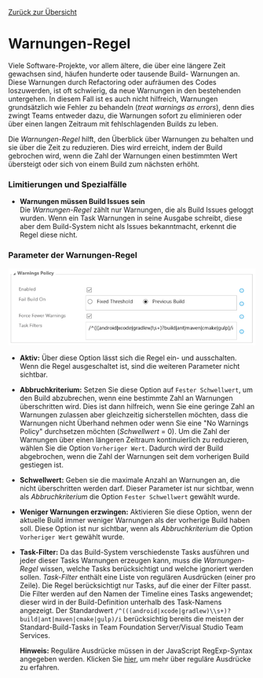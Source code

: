 [Zurück zur Übersicht](./overview.md)

# Warnungen-Regel
Viele Software-Projekte, vor allem ältere, die über eine längere Zeit gewachsen sind, häufen hunderte oder tausende Build-
Warnungen an. Diese Warnungen durch Refactoring oder aufräumen des Codes loszuwerden, ist oft schwierig, da neue Warnungen
in den bestehenden untergehen. In diesem Fall ist es auch nicht hilfreich, Warnungen grundsätzlich wie Fehler zu behandeln
(*treat warnings as errors*), denn dies zwingt Teams entweder dazu, die Warnungen sofort zu eliminieren oder über einen langen
Zeitraum mit fehlschlagenden Builds zu leben. 

Die *Warnungen-Regel* hilft, den Überblick über Warnungen zu behalten und sie über die Zeit zu reduzieren. Dies wird
erreicht, indem der Build gebrochen wird, wenn die Zahl der Warnungen einen bestimmten Wert übersteigt oder sich von einem
Build zum nächsten erhöht.

### Limitierungen und Spezialfälle
- **Warnungen müssen Build Issues sein**  
  Die *Warnungen-Regel* zählt nur Warnungen, die als Build Issues geloggt wurden. Wenn ein Task Warnungen in seine Ausgabe
  schreibt, diese aber dem Build-System nicht als Issues bekanntmacht, erkennt die Regel diese nicht.

### Parameter der Warnungen-Regel

![Warnungen-Regel](../assets/WarningsPolicy.png "Parameter der Warnungen-Regel")

- **Aktiv:** Über diese Option lässt sich die Regel ein- und ausschalten. Wenn die Regel ausgeschaltet ist, sind die weiteren
  Parameter nicht sichtbar.

- **Abbruchkriterium:** Setzen Sie diese Option auf `Fester Schwellwert`, um den Build abzubrechen, wenn eine bestimmte Zahl an
  Warnungen überschritten wird. Dies ist dann hilfreich, wenn Sie eine geringe Zahl an Warnungen zulassen aber gleichzeitig
  sicherstellen möchten, dass die Warnungen nicht Überhand nehmen oder wenn Sie eine "No Warnings Policy" durchsetzen möchten
  (*Schwellwert* = 0). Um die Zahl der Warnungen über einen längeren Zeitraum kontinuierlich zu reduzieren, wählen Sie die Option
  `Vorheriger Wert`. Dadurch wird der Build abgebrochen, wenn die Zahl der Warnungen seit dem vorherigen Build gestiegen ist.

- **Schwellwert:** Geben sie die maximale Anzahl an Warnungen an, die nicht überschritten werden darf. Dieser Parameter ist
  nur sichtbar, wenn als *Abbruchkriterium* die Option `Fester Schwellwert` gewählt wurde.

- **Weniger Warnungen erzwingen:** Aktivieren Sie diese Option, wenn der aktuelle Build immer weniger Warnungen als der vorherige
  Build haben soll. Diese Option ist nur sichtbar, wenn als *Abbruchkriterium* die Option `Vorheriger Wert` gewählt wurde.

- **Task-Filter:** Da das Build-System verschiedenste Tasks ausführen und jeder dieser Tasks Warnungen erzeugen kann, muss die
  *Warnungen-Regel* wissen, welche Tasks berücksichtigt und welche ignoriert werden sollen. *Task-Filter* enthält eine Liste
  von regulären Ausdrücken (einer pro Zeile). Die Regel berücksichtigt nur Tasks, auf die einer der Filter passt. Die Filter werden
  auf den Namen der Timeline eines Tasks angewendet; dieser wird in der Build-Definition unterhalb des Task-Namens angezeigt. Der
  Standardwert `/^(((android|xcode|gradlew)\\s+)?build|ant|maven|cmake|gulp)/i` berücksichtig bereits die meisten der Standard-Build-Tasks
  in Team Foundation Server/Visual Studio Team Services.

  **Hinweis:** Reguläre Ausdrücke müssen in der JavaScript RegExp-Syntax angegeben werden. Klicken Sie [hier][JSRegExp], um mehr über
  reguläre Ausdrücke zu erfahren.
  
  [JSRegExp]: http://www.regular-expressions.info/javascript.html